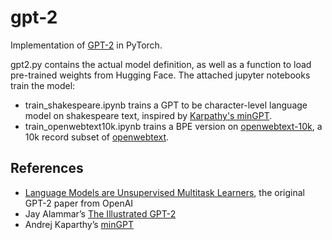# gpt-2
Implementation of [GPT-2](https://openai.com/blog/better-language-models/) in PyTorch.

gpt2.py contains the actual model definition, as well as a function to load pre-trained weights from Hugging Face. The attached jupyter notebooks train the model:
- train_shakespeare.ipynb trains a GPT to be character-level language model on shakespeare text, inspired by [Karpathy's minGPT](https://github.com/karpathy/minGPT/blob/master/play_char.ipynb).
- train_openwebtext10k.ipynb trains a BPE version on [openwebtext-10k](https://huggingface.co/datasets/stas/openwebtext-10k), a 10k record subset of [openwebtext](https://huggingface.co/datasets/openwebtext).

## References
- [Language Models are Unsupervised Multitask Learners](https://d4mucfpksywv.cloudfront.net/better-language-models/language_models_are_unsupervised_multitask_learners.pdf), the original GPT-2 paper from OpenAI
- Jay Alammar’s [The Illustrated GPT-2](https://jalammar.github.io/illustrated-gpt2/)
- Andrej Kaparthy’s [minGPT](https://github.com/karpathy/minGPT)
